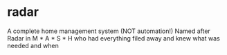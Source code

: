 radar
=====

A complete home management system (NOT automation!) Named after Radar in M * A * S * H who had everything filed away and knew what was needed and when
